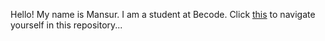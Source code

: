 Hello! My name is Mansur. I am a student at Becode. 
Click [this](https://scenoxmans.github.io/learning-markup/.) to navigate yourself in this repository...
